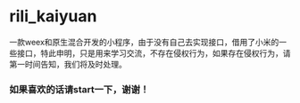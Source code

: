 # rili_kaiyuan
一款weex和原生混合开发的小程序，由于没有自己去实现接口，借用了小米的一些接口，特此申明，只是用来学习交流，不存在侵权行为，如果存在侵权行为，请第一时间告知，我们将及时处理。
### 如果喜欢的话请start一下，谢谢！

